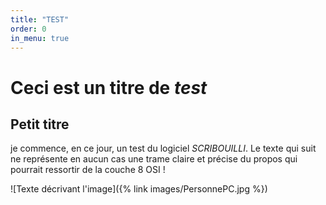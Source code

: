 ```yaml
---
title: "TEST"
order: 0
in_menu: true
---
```

# Ceci est un titre de _test_

## Petit titre

je commence, en ce jour, un test du logiciel _SCRIBOUILLI_.
Le texte qui suit ne représente en aucun cas une trame claire et précise du propos qui pourrait ressortir de la couche 8 OSI ! 

![Texte décrivant l'image]({% link images/PersonnePC.jpg %}) 